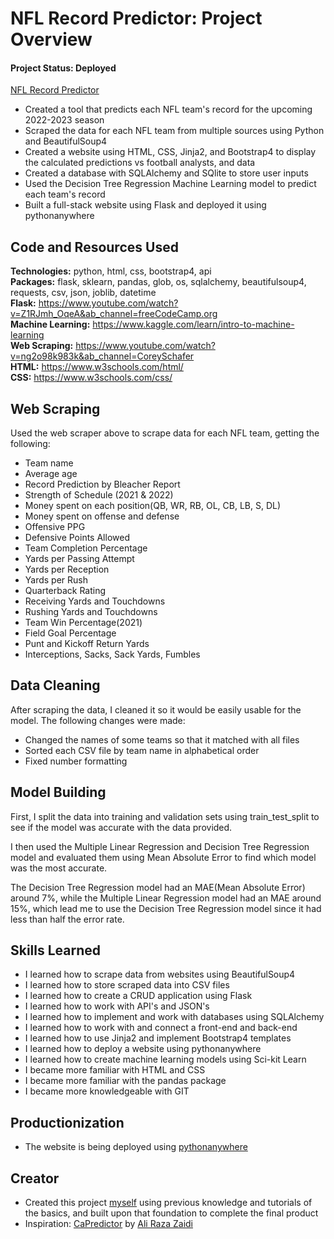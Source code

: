# NFL Record Predictor: Project Overview 
#### Project Status: Deployed

[NFL Record Predictor](http://nflrecordpredictor.pythonanywhere.com/)

* Created a tool that predicts each NFL team's record for the upcoming 2022-2023 season
* Scraped the data for each NFL team from multiple sources using Python and BeautifulSoup4
* Created a website using HTML, CSS, Jinja2, and Bootstrap4 to display the calculated predictions vs football analysts, and data
* Created a database with SQLAlchemy and SQlite to store user inputs
* Used the Decision Tree Regression Machine Learning model to predict each team's record
* Built a full-stack website using Flask and deployed it using pythonanywhere

## Code and Resources Used 
**Technologies:** python, html, css, bootstrap4, api  
**Packages:** flask, sklearn, pandas, glob, os, sqlalchemy, beautifulsoup4, requests, csv, json, joblib, datetime  
**Flask:** https://www.youtube.com/watch?v=Z1RJmh_OqeA&ab_channel=freeCodeCamp.org  
**Machine Learning:** https://www.kaggle.com/learn/intro-to-machine-learning  
**Web Scraping:** https://www.youtube.com/watch?v=ng2o98k983k&ab_channel=CoreySchafer  
**HTML:** https://www.w3schools.com/html/  
**CSS:** https://www.w3schools.com/css/  

## Web Scraping
Used the web scraper above to scrape data for each NFL team, getting the following:
* Team name
* Average age
* Record Prediction by Bleacher Report
* Strength of Schedule (2021 & 2022)
* Money spent on each position(QB, WR, RB, OL, CB, LB, S, DL)
* Money spent on offense and defense
* Offensive PPG
* Defensive Points Allowed
* Team Completion Percentage
* Yards per Passing Attempt
* Yards per Reception
* Yards per Rush
* Quarterback Rating
* Receiving Yards and Touchdowns
* Rushing Yards and Touchdowns
* Team Win Percentage(2021)
* Field Goal Percentage
* Punt and Kickoff Return Yards
* Interceptions, Sacks, Sack Yards, Fumbles

## Data Cleaning
After scraping the data, I cleaned it so it would be easily usable for the model. The following changes were made:
* Changed the names of some teams so that it matched with all files
* Sorted each CSV file by team name in alphabetical order
* Fixed number formatting

## Model Building
First, I split the data into training and validation sets using train_test_split to see if the model was accurate with the data provided.

I then used the Multiple Linear Regression and Decision Tree Regression model and evaluated them using Mean Absolute Error to find which model was the most accurate.

The Decision Tree Regression model had an MAE(Mean Absolute Error) around 7%, while the Multiple Linear Regression model had an MAE around 15%, which lead me to use the Decision Tree Regression model since it had less than half the error rate.

## Skills Learned
* I learned how to scrape data from websites using BeautifulSoup4
* I learned how to store scraped data into CSV files
* I learned how to create a CRUD application using Flask
* I learned how to work with API's and JSON's
* I learned how to implement and work with databases using SQLAlchemy
* I learned how to work with and connect a front-end and back-end
* I learned how to use Jinja2 and implement Bootstrap4 templates
* I learned how to deploy a website using pythonanywhere
* I learned how to create machine learning models using Sci-kit Learn
* I became more familiar with HTML and CSS
* I became more familiar with the pandas package
* I became more knowledgeable with GIT

## Productionization
* The website is being deployed using [pythonanywhere](https://www.pythonanywhere.com/)

## Creator
* Created this project [myself](https://github.com/asherk7) using previous knowledge and tutorials of the basics, and built upon that foundation to complete the final product
* Inspiration: [CaPredictor](https://github.com/AliRZ-02/CaPredictor) by [Ali Raza Zaidi](https://github.com/AliRZ-02)
